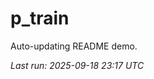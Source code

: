 # p_train

Auto-updating README demo.

<!--START_SECTION:status-->
_Last run: 2025-09-18 23:17 UTC_
<!--END_SECTION:status-->






































































































































































































































































































































































































































































































































































































































































































